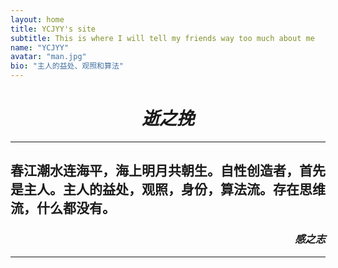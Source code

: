 ```yaml
---
layout: home
title: YCJYY's site
subtitle: This is where I will tell my friends way too much about me
name: "YCJYY"
avatar: "man.jpg"
bio: "主人的益处、观照和算法"
---
```

# <center>*逝之挽*
---
春江潮水连海平，海上明月共朝生。自性创造者，首先是主人。主人的益处，观照，身份，算法流。存在思维流，什么都没有。
---
### <p align="right">*感之志*</p>
---
